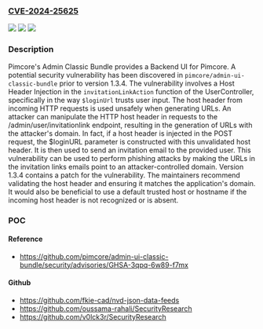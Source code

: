 ### [CVE-2024-25625](https://cve.mitre.org/cgi-bin/cvename.cgi?name=CVE-2024-25625)
![](https://img.shields.io/static/v1?label=Product&message=admin-ui-classic-bundle&color=blue)
![](https://img.shields.io/static/v1?label=Version&message=%3D%20%3C%201.3.4%20&color=brighgreen)
![](https://img.shields.io/static/v1?label=Vulnerability&message=CWE-74%3A%20Improper%20Neutralization%20of%20Special%20Elements%20in%20Output%20Used%20by%20a%20Downstream%20Component%20('Injection')&color=brighgreen)

### Description

Pimcore's Admin Classic Bundle provides a Backend UI for Pimcore. A potential security vulnerability has been discovered in `pimcore/admin-ui-classic-bundle` prior to version 1.3.4. The vulnerability involves a Host Header Injection in the `invitationLinkAction` function of the UserController, specifically in the way `$loginUrl` trusts user input.  The host header from incoming HTTP requests is used unsafely when generating URLs. An attacker can manipulate the HTTP host header in requests to the /admin/user/invitationlink endpoint, resulting in the generation of URLs with the attacker's domain. In fact, if a host header is injected in the POST request, the $loginURL parameter is constructed with this unvalidated host header. It is then used to send an invitation email to the provided user. This vulnerability can be used to perform phishing attacks by making the URLs in the invitation links emails point to an attacker-controlled domain. Version 1.3.4 contains a patch for the vulnerability. The maintainers recommend validating the host header and ensuring it matches the application's domain. It would also be beneficial to use a default trusted host or hostname if the incoming host header is not recognized or is absent.

### POC

#### Reference
- https://github.com/pimcore/admin-ui-classic-bundle/security/advisories/GHSA-3qpq-6w89-f7mx

#### Github
- https://github.com/fkie-cad/nvd-json-data-feeds
- https://github.com/oussama-rahali/SecurityResearch
- https://github.com/v0lck3r/SecurityResearch

